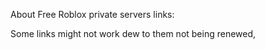 About Free Roblox private servers links:


Some links might not work dew to them not being renewed,
